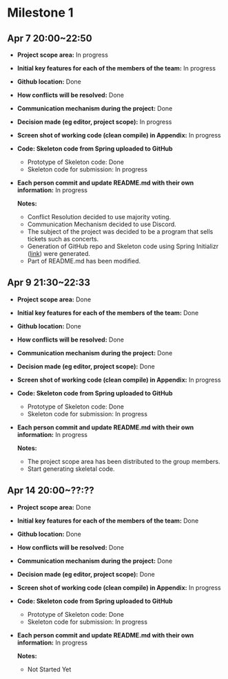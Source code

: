 # Milestone 1

## Apr 7 20:00~22:50
- **Project scope area:** In progress
- **Initial key features for each of the members of the team:** In progress
- **Github location:** Done
- **How conflicts will be resolved:** Done
- **Communication mechanism during the project:** Done
- **Decision made (eg editor, project scope):** In progress
- **Screen shot of working code (clean compile) in Appendix:** In progress
- **Code: Skeleton code from Spring uploaded to GitHub**
  - Prototype of Skeleton code: Done
  - Skeleton code for submission: In progress
- **Each person commit and update README.md with their own information:** In progress

   **Notes:**
   - Conflict Resolution decided to use majority voting.
   - Communication Mechanism decided to use Discord.
   - The subject of the project was decided to be a program that sells tickets such as concerts.
   - Generation of GitHub repo and Skeleton code using Spring Initializr ([link](https://start.spring.io/)) were generated.
   - Part of README.md has been modified.

## Apr 9 21:30~22:33
- **Project scope area:** Done
- **Initial key features for each of the members of the team:** Done
- **Github location:** Done
- **How conflicts will be resolved:** Done
- **Communication mechanism during the project:** Done
- **Decision made (eg editor, project scope):** Done
- **Screen shot of working code (clean compile) in Appendix:** In progress
- **Code: Skeleton code from Spring uploaded to GitHub**
  - Prototype of Skeleton code: Done
  - Skeleton code for submission: In progress
- **Each person commit and update README.md with their own information:** In progress

   **Notes:**
   - The project scope area has been distributed to the group members.
   - Start generating skeletal code.

## Apr 14 20:00~??:??
- **Project scope area:** Done
- **Initial key features for each of the members of the team:** Done
- **Github location:** Done
- **How conflicts will be resolved:** Done
- **Communication mechanism during the project:** Done
- **Decision made (eg editor, project scope):** Done
- **Screen shot of working code (clean compile) in Appendix:** In progress
- **Code: Skeleton code from Spring uploaded to GitHub**
  - Prototype of Skeleton code: Done
  - Skeleton code for submission: In progress
- **Each person commit and update README.md with their own information:** In progress

   **Notes:**
   - Not Started Yet
